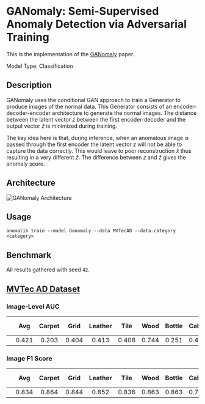 # GANomaly: Semi-Supervised Anomaly Detection via Adversarial Training

This is the implementation of the [GANomaly](https://arxiv.org/abs/1805.06725) paper.

Model Type: Classification

## Description

GANomaly uses the conditional GAN approach to train a Generator to produce images of the normal data. This Generator consists of an encoder-decoder-encoder architecture to generate the normal images. The distance between the latent vector $z$ between the first encoder-decoder and the output vector $\hat{z}$ is minimized during training.

The key idea here is that, during inference, when an anomalous image is passed through the first encoder the latent vector $z$ will not be able to capture the data correctly. This would leave to poor reconstruction $\hat{x}$ thus resulting in a very different $\hat{z}$. The difference between $z$ and $\hat{z}$ gives the anomaly score.

## Architecture

![GANomaly Architecture](/docs/source/images/ganomaly/architecture.jpg "GANomaly Architecture")

## Usage

`anomalib train --model Ganomaly --data MVTecAD --data.category <category>`

## Benchmark

All results gathered with seed `42`.

## [MVTec AD Dataset](https://www.mvtec.com/company/research/datasets/mvtec-ad)

### Image-Level AUC

|     |  Avg  | Carpet | Grid  | Leather | Tile  | Wood  | Bottle | Cable | Capsule | Hazelnut | Metal Nut | Pill  | Screw | Toothbrush | Transistor | Zipper |
| --- | :---: | :----: | :---: | :-----: | :---: | :---: | :----: | :---: | :-----: | :------: | :-------: | :---: | :---: | :--------: | :--------: | :----: |
|     | 0.421 | 0.203  | 0.404 |  0.413  | 0.408 | 0.744 | 0.251  | 0.457 |  0.682  |  0.537   |   0.270   | 0.472 | 0.231 |   0.372    |   0.440    | 0.434  |

### Image F1 Score

|     |  Avg  | Carpet | Grid  | Leather | Tile  | Wood  | Bottle | Cable | Capsule | Hazelnut | Metal Nut | Pill  | Screw | Toothbrush | Transistor | Zipper |
| --- | :---: | :----: | :---: | :-----: | :---: | :---: | :----: | :---: | :-----: | :------: | :-------: | :---: | :---: | :--------: | :--------: | :----: |
|     | 0.834 | 0.864  | 0.844 |  0.852  | 0.836 | 0.863 | 0.863  | 0.760 |  0.905  |  0.777   |   0.894   | 0.916 | 0.853 |   0.833    |   0.571    | 0.881  |
